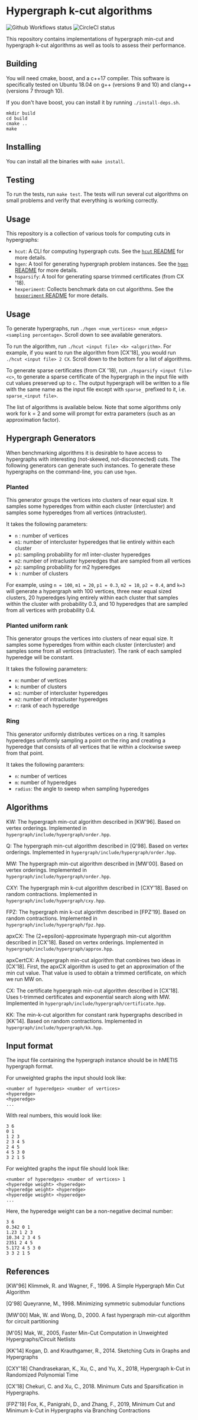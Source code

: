 # Hypergraph k-cut algorithms

![Github Workflows status](https://img.shields.io/github/workflow/status/vsui/hypergraph-k-cut/Ubuntu?label=ubuntu)
![CircleCI status](https://img.shields.io/circleci/build/github/vsui/hypergraph-k-cut?label=circleci)

This repository contains implementations of hypergraph min-cut and hypergraph k-cut algorithms as well as tools to
assess their performance.

## Building

You will need cmake, boost, and a c++17 compiler.
This software is specifically tested on Ubuntu 18.04 on g++ (versions 9 and 10) and clang++ (versions 7 through 10).

If you don't have boost, you can install it by running `./install-deps.sh`.

```
mkdir build
cd build
cmake ..
make
```

## Installing

You can install all the binaries with `make install`.

## Testing

To run the tests, run `make test`. The tests will run several cut algorithms on small problems and verify that everything is working correctly.

## Usage

This repository is a collection of various tools for computing cuts in hypergraphs:

- `hcut`: A CLI for computing hypergraph cuts. See the [`hcut` README](app/hcut/README.md) for more details.
- `hgen`: A tool for generating hypergraph problem instances. See the [`hgen` README](app/hgen/README.md) for more details.
- `hsparsify`: A tool for generating sparse trimmed certificates (from CX '18).
- `hexperiment`: Collects benchmark data on cut algorithms. See the [`hexperiment` README](app/hexperiment/README.md) for more details.

## Usage

To generate hypergraphs, run `./hgen <num_vertices> <num_edges> <sampling percentage>`. Scroll down to see available generators. 

To run the algorithm, run `./hcut <input file> <k> <algorithm>`. For example, if you want to run the algorithm from [CX'18], you would run `./hcut <input file> 2 CX`. Scroll down to the bottom for a list of algorithms. 

To generate sparse certificates (from CX '18), run `./hsparsify <input file> <c>`, to generate a sparse certificate of the hypergraph in the input file with cut values preserved up to `c`. The output hypergraph will be written to a file with the same name as the input file except with `sparse_` prefixed to it, i.e. `sparse_<input file>`.

The list of algorithms is available below. Note that some algorithms only work for k = 2 and some will prompt for extra
parameters (such as an approximation factor).

## Hypergraph Generators

When benchmarking algorithms it is desirable to have access to hypergraphs with interesting (not-skewed, not-disconnected)
cuts.
The following generators can generate such instances.
To generate these hypergraphs on the command-line, you can use `hgen`.

### Planted

This generator groups the vertices into clusters of near equal size.
It samples some hyperedges from within each cluster (intercluster) and samples some hyperedges from all vertices (intracluster).

It takes the following parameters:
- `n` : number of vertices
- `m1`: number of intercluster hyperedges that lie entirely within each cluster
- `p1`: sampling probability for m1 inter-cluster hyperedges
- `m2`: number of intracluster hyperedges that are sampled from all vertices
- `p2`: sampling probability for m2 hyperedges
- `k` : number of clusters

For example, using `n = 100`, `m1 = 20`, `p1 = 0.3`, `m2 = 10`, `p2 = 0.4`, and `k=3` will generate a hypergraph with 100 vertices,
three near equal sized clusters, 20 hyperedges lying entirely within each cluster that samples within the
cluster with probability 0.3, and 10 hyperedges that are sampled from all vertices with probability 0.4.

### Planted uniform rank

This generator groups the vertices into clusters of near equal size.
It samples some hyperedges from within each cluster (intercluster) and samples some from all vertices (intracluster).
The rank of each sampled hyperedge will be constant.

It takes the following parameters:
- `n`: number of vertices
- `k`: number of clusters
- `m1`: number of intercluster hyperedges
- `m2`: number of intracluster hyperedges
- `r`: rank of each hyperedge

### Ring

This generator uniformly distributes vertices on a ring.
It samples hyperedges uniformly sampling a point on the ring and creating a hyperedge that consists of all vertices that lie within a clockwise sweep from that point. 

It takes the following paramters:
- `n`: number of vertices
- `m`: number of hyperedges
- `radius`: the angle to sweep when sampling hyperedges

## Algorithms

KW: The hypergraph min-cut algorithm described in [KW'96]. Based on vertex orderings. Implemented in `hypergraph/include/hypergraph/order.hpp`.

Q: The hypergraph min-cut algorithm described in [Q'98]. Based on vertex orderings. Implemented in `hypergraph/include/hypergraph/order.hpp`.

MW: The hypergraph min-cut algorithm described in [MW'00]. Based on vertex orderings. Implemented in `hypergraph/include/hypergraph/order.hpp`.

CXY: The hypergraph min k-cut algorithm described in [CXY'18]. Based on random contractions. Implemented in `hypergraph/include/hypergraph/cxy.hpp`.

FPZ: The hypergraph min k-cut algorithm described in [FPZ'19]. Based on random contractions. Implemented in `hypergraph/include/hypergraph/fpz.hpp`.

apxCX: The (2+epsilon)-approximate hypergraph min-cut algorithm described in [CX'18]. Based on vertex orderings. Implemented in `hypergraph/include/hypergraph/approx.hpp`.

apxCertCX: A hypergraph min-cut algorithm that combines two ideas in [CX'18]. First, the apxCX algorithm is used to get an approximation of the min cut value.
That value is used to obtain a trimmed certificate, on which we run MW on.

CX: The certificate hypergraph min-cut algorithm described in [CX'18]. Uses t-trimmed certificates and exponential search along with MW.
Implemented in `hypergraph/include/hypergraph/certificate.hpp`.

KK: The min-k-cut algorithm for constant rank hypergraphs described in [KK'14]. Based on random contractions. Implemented in `hypergraph/include/hypergraph/kk.hpp`.


## Input format

The input file containing the hypergraph instance should be in hMETIS hypergraph format.

For unweighted graphs the input should look like:
```
<number of hyperedges> <number of vertices>
<hyperedge>
<hyperedge>
...
```

With real numbers, this would look like:
```
3 6
0 1
1 2 3
2 3 4 5
2 4 5
4 5 3 0
3 2 1 5
```

For weighted graphs the input file should look like:
```
<number of hyperedges> <number of vertices> 1
<hyperedge weight> <hyperedge>
<hyperedge weight> <hyperedge>
<hyperedge weight> <hyperedge>
...
```

Here, the hyperedge weight can be a non-negative decimal number:
```
3 6
0.342 0 1
1.23 1 2 3
10.34 2 3 4 5
2351 2 4 5
5.172 4 5 3 0
3 3 2 1 5
```

## References

[KW'96] Klimmek, R. and Wagner, F., 1996. A Simple Hypergraph Min Cut Algorithm

[Q'98] Queyranne, M., 1998. Minimizing symmetric submodular functions

[MW'00] Mak, W. and Wong, D., 2000. A fast hypergraph min-cut algorithm for circuit partitioning

[M'05] Mak, W., 2005, Faster Min-Cut Computation in Unweighted Hypergraphs/Circuit Netlists

[KK'14] Kogan, D. and Krauthgamer, R., 2014. Sketching Cuts in Graphs and Hypergraphs

[CXY'18] Chandrasekaran, K., Xu, C., and Yu, X., 2018, Hypergraph k-Cut in Randomized Polynomial Time

[CX'18] Chekuri, C. and Xu, C., 2018. Minimum Cuts and Sparsification in Hypergraphs.

[FPZ'19] Fox, K., Panigrahi, D., and Zhang, F., 2019, Minimum Cut and Minimum k-Cut in Hypergraphs via Branching Contractions
